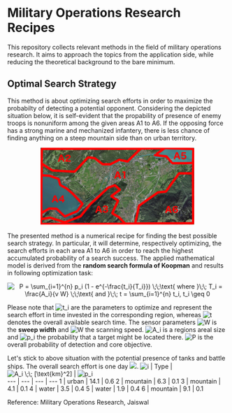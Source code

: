 # Military Operations Research Recipes
This repository collects relevant methods in the field of military operations research. It aims to approach the topics from the application side, while reducing the theoretical background to the bare minimum.  

## Optimal Search Strategy

This method is about optimizing search efforts in order to maximize the probabilty of detecting a potential opponent.
Considering the depicted situation below, it is self-evident that the propability of presence of enemy troops is nonuniform among the given areas A1 to A6.
If the opposing force has a strong marine and mechanized infantery, there is less chance of finding anything on a steep mountain side than on urban territory.

<p align="center"><img alt="interlaken regions" src="docs/img/regions_interlaken.png" width="70%"></p>

The presented method is a numerical recipe for finding the best possible search strategy.
In particular, it will determine, respectively optimizing, the search efforts in each area A1 to A6 in order to reach the highest accumulated probability of a search success.
The applied mathematical model is derived from the <b>random search formula of Koopman</b> and results in following optimization task: 

<p align="center"><img src="https://latex.codecogs.com/svg.image?P&space;=&space;\sum_{i=1}^{n}&space;p_i&space;(1&space;-&space;e^{-\frac{t_i}{T_i}})&space;\;\;\text{&space;where&space;}\;\;&space;T_i&space;=&space;\frac{A_i}{v&space;W}&space;&space;\;\;\text{&space;and&space;}\;\;&space;t&space;=&space;\sum_{i=1}^{n}&space;t_i,&space;t_i&space;\geq&space;0" title="P = \sum_{i=1}^{n} p_i (1 - e^{-\frac{t_i}{T_i}}) \;\;\text{ where }\;\; T_i = \frac{A_i}{v W} \;\;\text{ and }\;\; t = \sum_{i=1}^{n} t_i, t_i \geq 0" /></p>

Please note that <img src="https://latex.codecogs.com/svg.image?t_i" title="t_i" /> are the parameters to optimize and represent the search effort in time invested in the corresponding region, whereas <img src="https://latex.codecogs.com/svg.image?t" title="t" /> denotes the overall available search time.
The sensor parameters <img src="https://latex.codecogs.com/svg.image?W" title="W" /> is the <b>sweep width</b> and <img src="https://latex.codecogs.com/svg.image?v" title="W" /> the scanning speed.
<img src="https://latex.codecogs.com/svg.image?v" title="A_i" /> is a regions areal size and <img src="https://latex.codecogs.com/svg.image?v" title="p_i" /> the probability that a target might be located there. 
<img src="https://latex.codecogs.com/svg.image?P" title="P" /> is the overall probability of detection and core objective.  

Let's stick to above situation with the potential presence of tanks and battle ships.
The overall search effort is one day <img src="https://latex.codecogs.com/svg.image?t=24h"/>.
<img src="https://latex.codecogs.com/svg.image?i" title="i" /> | Type | <img src="https://latex.codecogs.com/svg.image?A_i&space;\;\;&space;[\text{km}^2]" title="A_i \;\; [\text{km}^2]" /> | <img src="https://latex.codecogs.com/svg.image?p_i" title="p_i" />  
--- | --- | --- | --- 
1 | urban | 14.1  | 0.6 
2 | mountain | 6.3  | 0.1 
3 | mountain | 4.1  | 0.1 
4 | water | 3.5  | 0.4 
5 | water | 1.9  | 0.4 
6 | mountain | 9.1  | 0.1

Reference: Military Operations Research, Jaiswal


